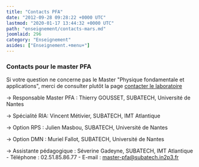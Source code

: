 ```yaml
---
title: "Contacts PFA"
date: "2012-09-28 09:28:22 +0000 UTC"
lastmod: "2020-01-17 13:44:32 +0000 UTC"
path: "enseignement/contacts-mars.md"
joomlaid: 296
category: "Enseignement"
asides: ["Enseignement.+menu+"]
---
```

### Contacts pour le master PFA

Si votre question ne concerne pas le Master "Physique fondamentale et applications", merci de consulter plutôt la page [contacter le laboratoire](/fr/contact-general)

→ Responsable Master PFA : Thierry GOUSSET, SUBATECH, Université de Nantes

→ Spécialité RIA: Vincent Métivier, SUBATECH, IMT Atlantique

→ Option RPS : Julien Masbou, SUBATECH, Université de Nantes

→ Option DMN : Muriel Fallot, SUBATECH, Université de Nantes

→ Assistante pédagogique : Séverine Gadeyne, SUBATECH, IMT Atlantique - Téléphone : 02.51.85.86.77 - E-mail : [master-pfa@subatech.in2p3.fr](mailto:master-mars@subatech.in2p3.fr)
